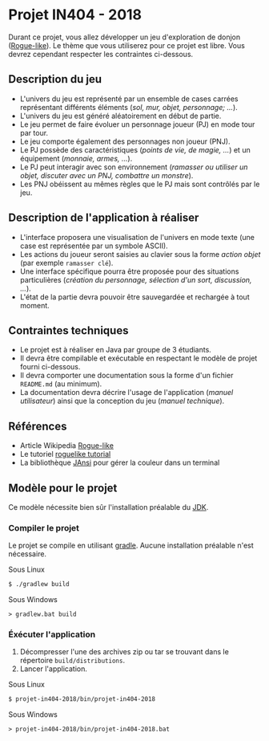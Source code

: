 # Projet IN404 - 2018
Durant ce projet, vous allez développer un jeu d'exploration de donjon ([Rogue-like](https://fr.wikipedia.org/wiki/Rogue-like)).
Le thème que vous utiliserez pour ce projet est libre.
Vous devrez cependant respecter les contraintes ci-dessous.

## Description du jeu
* L'univers du jeu est représenté par un ensemble de cases carrées représentant différents éléments (*sol, mur, objet, personnage; ...*).
* L'univers du jeu est généré aléatoirement en début de partie.
* Le jeu permet de faire évoluer un personnage joueur (PJ) en mode tour par tour.
* Le jeu comporte également des personnages non joueur (PNJ).
* Le PJ possède des caractéristiques (*points de vie, de magie, ...*) et un équipement (*monnaie, armes, ...*).
* Le PJ peut interagir avec son environnement (*ramasser ou utiliser un objet, discuter avec un PNJ, combattre un monstre*).
* Les PNJ obéissent au mêmes règles que le PJ mais sont contrôlés par le jeu.

## Description de l'application à réaliser
* L'interface proposera une visualisation de l'univers en mode texte (une case est représentée par un symbole ASCII).
* Les actions du joueur seront saisies au clavier sous la forme *action objet* (par exemple ``ramasser clé``).
* Une interface spécifique pourra être proposée pour des situations particulières (*création du personnage, sélection d'un sort, discussion, ...*).
* L'état de la partie devra pouvoir être sauvegardée et rechargée à tout moment.

## Contraintes techniques
* Le projet est à réaliser en Java par groupe de 3 étudiants.
* Il devra être compilable et exécutable en respectant le modèle de projet fourni ci-dessous.
* Il devra comporter une documentation sous la forme d'un fichier ``README.md`` (au minimum).
* La documentation devra décrire l'usage de l'application (*manuel utilisateur*) ainsi que la conception du jeu (*manuel technique*).

## Références
* Article Wikipedia [Rogue-like](https://fr.wikipedia.org/wiki/Rogue-like)
* Le tutoriel [roguelike tutorial](http://trystans.blogspot.fr/2016/01/roguelike-tutorial-00-table-of-contents.html)
* La bibliothèque [JAnsi](http://fusesource.github.io/jansi/) pour gérer la couleur dans un terminal 

## Modèle pour le projet
Ce modèle nécessite bien sûr l'installation préalable du [JDK](http://www.oracle.com/technetwork/java/javase/downloads/index.html).

### Compiler le projet
Le projet se compile en utilisant [gradle](https://gradle.org/).
Aucune installation préalable n'est nécessaire.

Sous Linux
```bash
$ ./gradlew build
```

Sous Windows
```
> gradlew.bat build
```

### Éxécuter l'application
1. Décompresser l'une des archives zip ou tar se trouvant dans le répertoire ``build/distributions``.
1. Lancer l'application.

Sous Linux
```bash
$ projet-in404-2018/bin/projet-in404-2018
```

Sous Windows
```
> projet-in404-2018/bin/projet-in404-2018.bat
```
